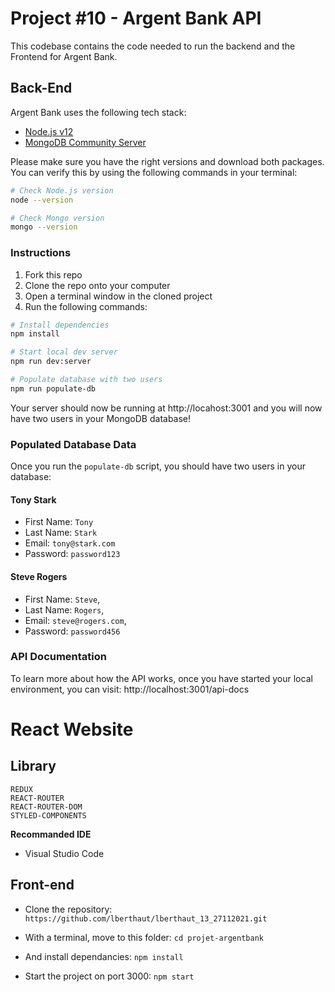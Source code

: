 # Project #10 - Argent Bank API

This codebase contains the code needed to run the backend and the Frontend for Argent Bank.

## Back-End

Argent Bank uses the following tech stack:

- [Node.js v12](https://nodejs.org/en/)
- [MongoDB Community Server](https://www.mongodb.com/try/download/community)

Please make sure you have the right versions and download both packages. You can verify this by using the following commands in your terminal:

```bash
# Check Node.js version
node --version

# Check Mongo version
mongo --version
```

### Instructions

1. Fork this repo
1. Clone the repo onto your computer
1. Open a terminal window in the cloned project
1. Run the following commands:

```bash
# Install dependencies
npm install

# Start local dev server
npm run dev:server

# Populate database with two users
npm run populate-db
```

Your server should now be running at http://locahost:3001 and you will now have two users in your MongoDB database!

### Populated Database Data

Once you run the `populate-db` script, you should have two users in your database:

#### Tony Stark

- First Name: `Tony`
- Last Name: `Stark`
- Email: `tony@stark.com`
- Password: `password123`

#### Steve Rogers

- First Name: `Steve`,
- Last Name: `Rogers`,
- Email: `steve@rogers.com`,
- Password: `password456`

### API Documentation

To learn more about how the API works, once you have started your local environment, you can visit: http://localhost:3001/api-docs

# React Website

## Library

```REACT
REDUX
REACT-ROUTER
REACT-ROUTER-DOM
STYLED-COMPONENTS
```

**Recommanded IDE**

- Visual Studio Code

## Front-end

- Clone the repository: `https://github.com/lberthaut/lberthaut_13_27112021.git`

- With a terminal, move to this folder: `cd projet-argentbank`

- And install dependancies: `npm install`

- Start the project on port 3000: `npm start`
